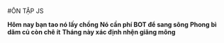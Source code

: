 #ÔN TẬP JS

**Hôm nay bạn tao nó lấy chồng**
**Nó cần phí BOT để sang sông**
**Phong bì dăm củ còn chê ít**
**Tháng này xác định nhện giăng mông**
